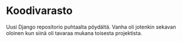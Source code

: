 # Koodivarasto
Uusi Django repositorio puhtaalta pöydältä. Vanha oli jotenkin sekavan oloinen kun siinä oli tavaraa mukana toisesta projektista.
